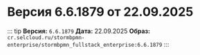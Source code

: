 # Версия 6.6.1879 от 22.09.2025

::: tip
**Версия:** `6.6.1879`
**Дата:** 22.09.2025
**Образ:** `cr.selcloud.ru/stormbpmn-enterprise/stormbpmn_fullstack_enterprise:6.6.1879`
:::
